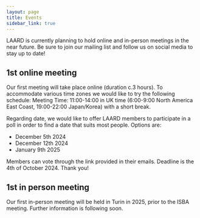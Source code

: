 ```yaml
---
layout: page
title: Events
sidebar_link: true
---
```


LAARD is currently planning to hold online and in-person meetings in the near future. Be sure to join our mailing list and follow us on social media to stay up to date!

<h2>1st online meeting</h2>
Our first meeting will take place online (duration c.3 hours). To accommodate various time zones we would like to try the following schedule:
Meeting Time: 11:00-14:00 in UK time (6:00-9:00 North America East Coast, 19:00-22:00 Japan/Korea) with a short break.


Regarding date, we would like to offer LAARD members to participate in a poll in order to find a date that suits most people. Options are:

- December 5th 2024
- December 12th 2024
- January 9th 2025

Members can vote through the link provided in their emails. Deadline is the 4th of October 2024. Thank you!



<h2>1st in person meeting</h2>
Our first in-person meeting will be held in Turin in 2025, prior to the ISBA meeting. Further information is following soon. 

